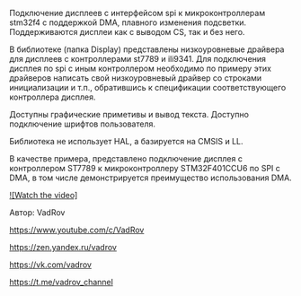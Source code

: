  Подключение дисплеев с интерфейсом spi к микроконтроллерам stm32f4 с поддержкой DMA, плавного изменения подсветки.
 Поддерживаются дисплеи как с выводом CS, так и без него.
 
 В библиотеке (папка Display) представлены низкоуровневые драйвера для дисплеев с контроллерами
 st7789 и ili9341. Для подключения дисплея по spi c иным контроллером необходимо по примеру этих драйверов написать
 свой низкоуровневый драйвер со строками инициализации и т.п., обратившись к спецификации соответствующего
 контроллера дисплея.
 
 Доступны графические приметивы и вывод текста. Доступно подключение шрифтов пользователя.
 
 Библиотека не использует HAL, а базируется на CMSIS и LL.
 
 В качестве примера, представлено подключение дисплея с контроллером ST7789 к микроконтроллеру STM32F401CCU6 по SPI с DMA,
 в том числе демонстрируется преимущество использования DMA.
 
  [![Watch the video]](https://youtu.be/8tIJ16riJqo)

 Автор: VadRov
 
 https://www.youtube.com/c/VadRov
 
 https://zen.yandex.ru/vadrov
 
 https://vk.com/vadrov
 
 https://t.me/vadrov_channel
